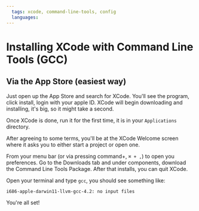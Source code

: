 ```yaml
---
  tags: xcode, command-line-tools, config
  languages: 
---
```


Installing XCode with Command Line Tools (GCC)
================

## Via the App Store (easiest way)

Just open up the App Store and search for XCode. You'll see the program, click install, login with your apple ID. XCode will begin downloading and installing, it's big, so it might take a second.

Once XCode is done, run it for the first time, it is in your `Applications` directory.

After agreeing to some terms, you'll be at the XCode Welcome screen where it asks you to either start a project or open one.

From your menu bar (or via pressing command+, `⌘ + ,`) to open you preferences. Go to the Downloads tab and under components, download the Command Line Tools Package. After that installs, you can quit XCode.

Open your terminal and type `gcc`, you should see something like:

```
i686-apple-darwin11-llvm-gcc-4.2: no input files
```

You're all set!
